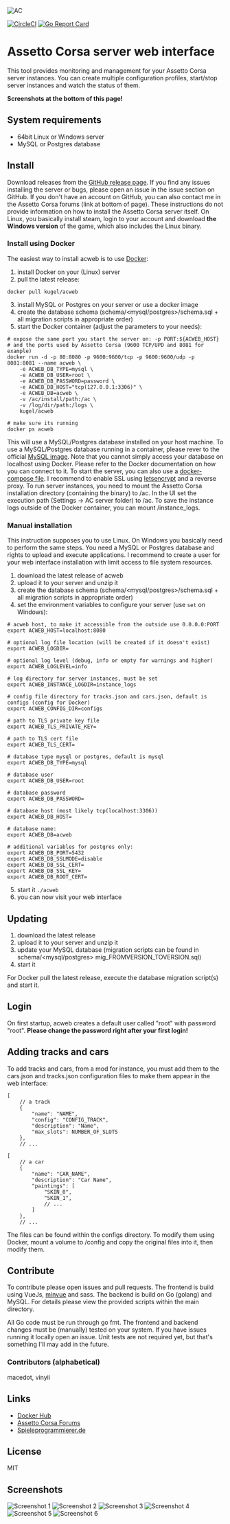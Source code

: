 ![AC](aclogo.png)

[![CircleCI](https://circleci.com/gh/assetto-corsa-web/acweb.svg?style=svg)](https://circleci.com/gh/assetto-corsa-web/acweb)
[![Go Report Card](https://goreportcard.com/badge/github.com/assetto-corsa-web/acweb)](https://goreportcard.com/report/github.com/assetto-corsa-web/acweb)

# Assetto Corsa server web interface

This tool provides monitoring and management for your Assetto Corsa server instances. You can create multiple configuration profiles, start/stop server instances and watch the status of them.

**Screenshots at the bottom of this page!**

## System requirements

* 64bit Linux or Windows server
* MySQL or Postgres database

## Install

Download releases from the [GitHub release page](https://github.com/DeKugelschieber/acweb/releases). If you find any issues installing the server or bugs, please open an issue in the issue section on GitHub. If you don't have an account on GitHub, you can also contact me in the Assetto Corsa forums (link at bottom of page).
These instructions do not provide information on how to install the Assetto Corsa server itself. On Linux, you basically install steam, login to your account and download **the Windows version** of the game, which also includes the Linux binary.

### Install using Docker

The easiest way to install acweb is to use [Docker](https://hub.docker.com/r/kugel/acweb/):

1. install Docker on your (Linux) server
2. pull the latest release:

```
docker pull kugel/acweb
```

3. install MySQL or Postgres on your server or use a docker image
4. create the database schema (schema/<mysql/postgres>/schema.sql + all migration scripts in appropriate order)
5. start the Docker container (adjust the parameters to your needs):

```
# expose the same port you start the server on: -p PORT:${ACWEB_HOST}
# and the ports used by Assetto Corsa (9600 TCP/UPD and 8081 for example)
docker run -d -p 80:8080 -p 9600:9600/tcp -p 9600:9600/udp -p 8081:8081 --name acweb \
    -e ACWEB_DB_TYPE=mysql \
    -e ACWEB_DB_USER=root \
    -e ACWEB_DB_PASSWORD=password \
    -e ACWEB_DB_HOST="tcp(127.0.0.1:3306)" \
    -e ACWEB_DB=acweb \
    -v /ac/install/path:/ac \
    -v /log/dir/path:/logs \
    kugel/acweb

# make sure its running
docker ps acweb
```

This will use a MySQL/Postgres database installed on your host machine. To use a MySQL/Postgres database running in a container, please rever to the official [MySQL image](https://hub.docker.com/_/mysql/). Note that you cannot simply access your database on localhost using Docker. Please refer to the Docker documentation on how you can connect to it.
To start the server, you can also use a [docker-compose file](https://docs.docker.com/compose/). I recommend to enable SSL using [letsencrypt](https://letsencrypt.org/) and a reverse proxy.
To run server instances, you need to mount the Assetto Corsa installation directory (containing the binary) to /ac. In the UI set the execution path (Settings -> AC server folder) to /ac. To save the instance logs outside of the Docker container, you can mount /instance_logs.

### Manual installation

This instruction supposes you to use Linux. On Windows you basically need to perform the same steps. You need a MySQL or Postgres database and rights to upload and execute applications. I recommend to create a user for your web interface installation with limit access to file system resources.

1. download the latest release of acweb
2. upload it to your server and unzip it
3. create the database schema (schema/<mysql/postgres>/schema.sql + all migration scripts in appropriate order)
4. set the environment variables to configure your server (use `set` on Windows):

```
# acweb host, to make it accessible from the outside use 0.0.0.0:PORT
export ACWEB_HOST=localhost:8080

# optional log file location (will be created if it doesn't exist)
export ACWEB_LOGDIR=

# optional log level (debug, info or empty for warnings and higher)
export ACWEB_LOGLEVEL=info

# log directory for server instances, must be set
export ACWEB_INSTANCE_LOGDIR=instance_logs

# config file directory for tracks.json and cars.json, default is configs (config for Docker)
export ACWEB_CONFIG_DIR=configs

# path to TLS private key file
export ACWEB_TLS_PRIVATE_KEY=

# path to TLS cert file
export ACWEB_TLS_CERT=

# database type mysql or postgres, default is mysql
export ACWEB_DB_TYPE=mysql

# database user
export ACWEB_DB_USER=root

# database password
export ACWEB_DB_PASSWORD=

# database host (most likely tcp(localhost:3306))
export ACWEB_DB_HOST=

# database name:
export ACWEB_DB=acweb

# additional variables for postgres only:
export ACWEB_DB_PORT=5432
export ACWEB_DB_SSLMODE=disable
export ACWEB_DB_SSL_CERT=
export ACWEB_DB_SSL_KEY=
export ACWEB_DB_ROOT_CERT=
```

5. start it `./acweb`
6. you can now visit your web interface

## Updating

1. download the latest release
2. upload it to your server and unzip it
3. update your MySQL database (migration scripts can be found in schema/<mysql/postgres> mig_FROMVERSION_TOVERSION.sql)
4. start it

For Docker pull the latest release, execute the database migration script(s) and start it.

## Login

On first startup, acweb creates a default user called "root" with password "root". **Please change the password right after your first login!**

## Adding tracks and cars

To add tracks and cars, from a mod for instance, you must add them to the cars.json and tracks.json configuration files to make them appear in the web interface:

```
[
    // a track
    {
        "name": "NAME",
        "config": "CONFIG_TRACK",
        "description": "Name",
        "max_slots": NUMBER_OF_SLOTS
    },
    // ...
```

```
[
    // a car
    {
        "name": "CAR_NAME",
        "description": "Car Name",
        "paintings": [
            "SKIN_0",
            "SKIN_1",
            // ...
        ]
    },
    // ...
```

The files can be found within the configs directory. To modify them using Docker, mount a volume to /config and copy the original files into it, then modify them.

## Contribute

To contribute please open issues and pull requests. The frontend is build using VueJs, [minvue](https://github.com/DeKugelschieber/vuejs-minify) and sass. The backend is build on Go (golang) and MySQL. For details please view the provided scripts within the main directory.

All Go code must be run through go fmt. The frontend and backend changes must be (manually) tested on your system. If you have issues running it locally open an issue. Unit tests are not required yet, but that's something I'll may add in the future.

### Contributors (alphabetical)

macedot, vinyii

## Links

* [Docker Hub](https://hub.docker.com/r/kugel/acweb/)
* [Assetto Corsa Forums](http://www.assettocorsa.net/forum/index.php?threads/ac-server-web-interface.44582)
* [Spieleprogrammierer.de](https://www.spieleprogrammierer.de/12-projektvorstellungen-und-stellenangebote/26396-tool-assetto-corsa-server-web-interface/?highlight=)

## License

MIT

## Screenshots

![Screenshot 1](screenshots/screen1.png)
![Screenshot 2](screenshots/screen2.png)
![Screenshot 3](screenshots/screen3.png)
![Screenshot 4](screenshots/screen4.png)
![Screenshot 5](screenshots/screen5.png)
![Screenshot 6](screenshots/screen6.png)
